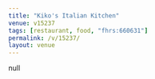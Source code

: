 ```yaml
---
title: "Kiko's Italian Kitchen"
venue: v15237
tags: [restaurant, food, "fhrs:660631"]
permalink: /v/15237/
layout: venue
---
```

null